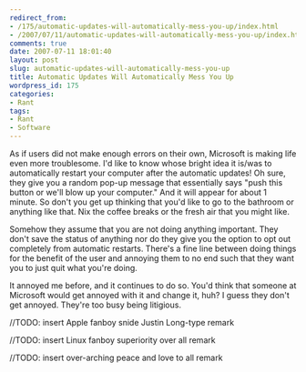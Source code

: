 ```yaml
---
redirect_from:
- /175/automatic-updates-will-automatically-mess-you-up/index.html
- /2007/07/11/automatic-updates-will-automatically-mess-you-up/index.html
comments: true
date: 2007-07-11 18:01:40
layout: post
slug: automatic-updates-will-automatically-mess-you-up
title: Automatic Updates Will Automatically Mess You Up
wordpress_id: 175
categories:
- Rant
tags:
- Rant
- Software
---
```


As if users did not make enough errors on their own, Microsoft is making life even more troublesome.  I'd like to know whose bright idea it is/was to automatically restart your computer after the automatic updates!  Oh sure, they give you a random pop-up message that essentially says "push this button or we'll blow up your computer."  And it will appear for about 1 minute.  So don't you get up thinking that you'd like to go to the bathroom or anything like that.  Nix the coffee breaks or the fresh air that you might like.

Somehow they assume that you are not doing anything important.  They don't save the status of anything nor do they give you the option to opt out completely from automatic restarts.  There's a fine line between doing things for the benefit of the user and annoying them to no end such that they want you to just quit what you're doing.  

It annoyed me before, and it continues to do so.  You'd think that someone at Microsoft would get annoyed with it and change it, huh?  I guess they don't get annoyed.  They're too busy being litigious.

//TODO: insert Apple fanboy snide Justin Long-type remark

//TODO: insert Linux fanboy superiority over all remark

//TODO: insert over-arching peace and love to all remark
